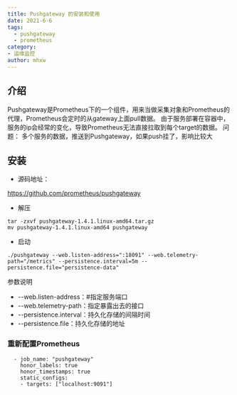 ```yaml
---
title: Pushgateway 的安装和使用
date: 2021-6-6
tags: 
  - pushgateway
  - prometheus
category:
- 运维监控
author: mhxw
---
```


## 介绍

Pushgateway是Prometheus下的一个组件，用来当做采集对象和Prometheus的代理，Prometheus会定时的从gateway上面pull数据。
由于服务部署在容器中，服务的ip会经常的变化，导致Prometheus无法直接拉取到每个target的数据。
问题：
多个服务的数据，推送到Pushgateway，如果push挂了，影响比较大
<!-- more -->
## 安装

- 源码地址：

https://github.com/prometheus/pushgateway

- 解压

```shell
tar -zxvf pushgateway-1.4.1.linux-amd64.tar.gz
mv pushgateway-1.4.1.linux-amd64 pushgateway
```

- 启动

```shell
./pushgateway --web.listen-address=":18091" --web.telemetry-path="/metrics" --persistence.interval=5m --persistence.file="persistence-data"
```

参数说明

- --web.listen-address：#指定服务端口
- --web.telemetry-path：指定暴露出去的接口
- --persistence.interval：持久化存储的间隔时间
- --persistence.file：持久化存储的地址

### 重新配置Prometheus

```shell
  - job_name: "pushgateway"
    honor_labels: true
    honor_timestamps: true
    static_configs:
    - targets: ["localhost:9091"]
```
